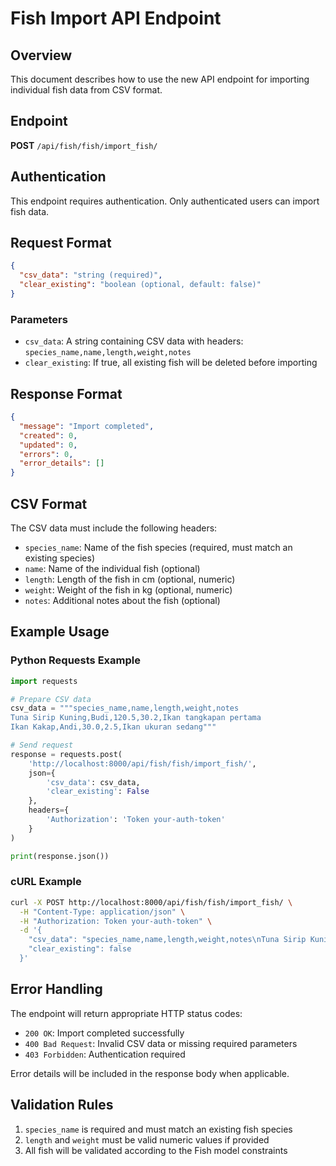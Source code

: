 # Fish Import API Endpoint

## Overview

This document describes how to use the new API endpoint for importing individual fish data from CSV format.

## Endpoint

**POST** `/api/fish/fish/import_fish/`

## Authentication

This endpoint requires authentication. Only authenticated users can import fish data.

## Request Format

```json
{
  "csv_data": "string (required)",
  "clear_existing": "boolean (optional, default: false)"
}
```

### Parameters

- `csv_data`: A string containing CSV data with headers: `species_name,name,length,weight,notes`
- `clear_existing`: If true, all existing fish will be deleted before importing

## Response Format

```json
{
  "message": "Import completed",
  "created": 0,
  "updated": 0,
  "errors": 0,
  "error_details": []
}
```

## CSV Format

The CSV data must include the following headers:

- `species_name`: Name of the fish species (required, must match an existing species)
- `name`: Name of the individual fish (optional)
- `length`: Length of the fish in cm (optional, numeric)
- `weight`: Weight of the fish in kg (optional, numeric)
- `notes`: Additional notes about the fish (optional)

## Example Usage

### Python Requests Example

```python
import requests

# Prepare CSV data
csv_data = """species_name,name,length,weight,notes
Tuna Sirip Kuning,Budi,120.5,30.2,Ikan tangkapan pertama
Ikan Kakap,Andi,30.0,2.5,Ikan ukuran sedang"""

# Send request
response = requests.post(
    'http://localhost:8000/api/fish/fish/import_fish/',
    json={
        'csv_data': csv_data,
        'clear_existing': False
    },
    headers={
        'Authorization': 'Token your-auth-token'
    }
)

print(response.json())
```

### cURL Example

```bash
curl -X POST http://localhost:8000/api/fish/fish/import_fish/ \
  -H "Content-Type: application/json" \
  -H "Authorization: Token your-auth-token" \
  -d '{
    "csv_data": "species_name,name,length,weight,notes\nTuna Sirip Kuning,Budi,120.5,30.2,Ikan tangkapan pertama\nIkan Kakap,Andi,30.0,2.5,Ikan ukuran sedang",
    "clear_existing": false
  }'
```

## Error Handling

The endpoint will return appropriate HTTP status codes:

- `200 OK`: Import completed successfully
- `400 Bad Request`: Invalid CSV data or missing required parameters
- `403 Forbidden`: Authentication required

Error details will be included in the response body when applicable.

## Validation Rules

1. `species_name` is required and must match an existing fish species
2. `length` and `weight` must be valid numeric values if provided
3. All fish will be validated according to the Fish model constraints
